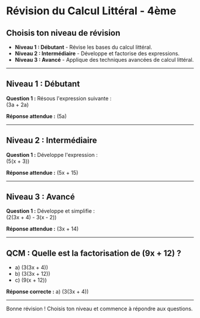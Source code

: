 # Révision du Calcul Littéral - 4ème

## Choisis ton niveau de révision

- **Niveau 1 : Débutant** - Révise les bases du calcul littéral.
- **Niveau 2 : Intermédiaire** - Développe et factorise des expressions.
- **Niveau 3 : Avancé** - Applique des techniques avancées de calcul littéral.

---

## Niveau 1 : Débutant

**Question 1 :** Résous l'expression suivante :  
\(3a + 2a\)

**Réponse attendue :** \(5a\)

---

## Niveau 2 : Intermédiaire

**Question 1 :** Développe l'expression :  
\(5(x + 3)\)

**Réponse attendue :** \(5x + 15\)

---

## Niveau 3 : Avancé

**Question 1 :** Développe et simplifie :  
\(2(3x + 4) - 3(x - 2)\)

**Réponse attendue :** \(3x + 14\)

---

## QCM : Quelle est la factorisation de \(9x + 12\) ?
- a) \(3(3x + 4)\)
- b) \(3(3x + 12)\)
- c) \(9(x + 12)\)

**Réponse correcte :** a) \(3(3x + 4)\)

---

Bonne révision ! Choisis ton niveau et commence à répondre aux questions.
